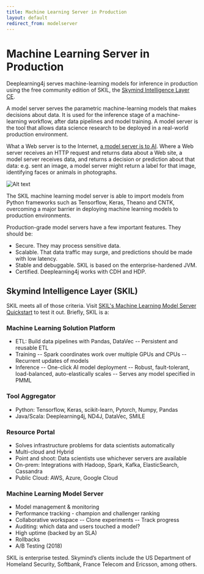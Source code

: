```yaml
---
title: Machine Learning Server in Production 
layout: default
redirect_from: modelserver
---
```


# Machine Learning Server in Production 

Deeplearning4j serves machine-learning models for inference in production using the free community edition of SKIL, the [Skymind Intelligence Layer CE](https://skymind.ai/products). 

A model server serves the parametric machine-learning models that makes decisions about data. It is used for the inference stage of a machine-learning workflow, after data pipelines and model training. A model server is the tool that allows data science research to be deployed in a real-world production environment.

What a Web server is to the Internet, [a model server is to AI](https://docs.google.com/presentation/d/1psNOQ3ZpPFeak2zsjO5EgUS-ypoFeyw-3eiLNvyEZzg/edit?usp=sharing). Where a Web server receives an HTTP request and returns data about a Web site, a model server receives data, and returns a decision or prediction about that data: e.g. sent an image, a model server might return a label for that image, identifying faces or animals in photographs.

![Alt text](./img/AI_modelserver.png)

The SKIL machine learning model server is able to import models from Python frameworks such as Tensorflow, Keras, Theano and CNTK, overcoming a major barrier in deploying machine learning models to production environments.

Production-grade model servers have a few important features. They should be:

* Secure. They may process sensitive data. 
* Scalable. That data traffic may surge, and predictions should be made with low latency.
* Stable and debuggable. SKIL is based on the enterprise-hardened JVM.
* Certified. Deeplearning4j works with CDH and HDP.

## Skymind Intelligence Layer (SKIL)

SKIL meets all of those criteria. Visit [SKIL's Machine Learning Model Server Quickstart](https://skymind.readme.io/v1.0.1/docs/quickstart) to test it out. Briefly, SKIL is a:

### Machine Learning Solution Platform

* ETL: Build data pipelines with Pandas, DataVec
-- Persistent and reusable ETL
* Training
-- Spark coordinates work over multiple GPUs and CPUs
-- Recurrent updates of models
* Inference
-- One-click AI model deployment
-- Robust, fault-tolerant, load-balanced, auto-elastically scales
-- Serves any model specified in PMML

### Tool Aggregator
* Python: Tensorflow, Keras, scikit-learn, Pytorch, Numpy, Pandas
* Java/Scala: Deeplearning4j, ND4J, DataVec, SMILE

### Resource Portal
* Solves infrastructure problems for data scientists automatically
* Multi-cloud and Hybrid
* Point and shoot: Data scientists use whichever servers are available
* On-prem: Integrations with Hadoop, Spark, Kafka, ElasticSearch, Cassandra
* Public Cloud: AWS, Azure, Google Cloud

### Machine Learning Model Server
* Model management & monitoring
* Performance tracking - champion and challenger ranking
* Collaborative workspace
-- Clone experiments
-- Track progress
* Auditing: which data and users touched a model?
* High uptime (backed by an SLA)
* Rollbacks
* A/B Testing (2018)

SKIL is enterprise tested. Skymind’s clients include the US Department of Homeland Security, Softbank, France Telecom and Ericsson, among others. 
